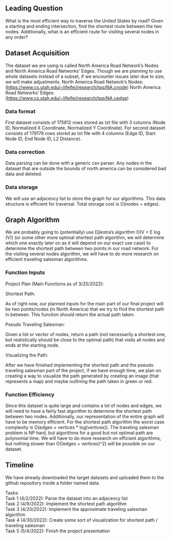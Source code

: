 ## Leading Question 

What is the most efficient way to traverse the United States by road? Given a starting and ending intersection, find the shortest route between the two nodes. Additionally, what is an efficient route for visiting several nodes in any order?

## Dataset Acquisition

The dataset we are using is called North America Road Network’s Nodes and North America Road Networks’ Edges. Though we are planning to use whole datasets instead of a subset, if we encounter issues later due to size, we will make adjustments.
North America Road Network’s Nodes: (https://www.cs.utah.edu/~lifeifei/research/tpq/NA.cnode) 
North America Road Networks’ Edges: (https://www.cs.utah.edu/~lifeifei/research/tpq/NA.cedge) 


### Data format

First dataset consists of 175812 rows stored as txt file with 3 columns (Node ID, Normalized X Coordinate, Normalized Y Coordinate). For second dataset consists of 179178 rows stored as txt file with 4 columns (Edge ID, Start Node ID, End Node ID, L2 Distance). 

### Data correction

Data parsing can be done with a generic csv parser. Any nodes in the dataset that are outside the bounds of north america can be considered bad data and deleted.


### Data storage

We will use an adjacency list to store the graph for our algorithms. This data structure is efficient for traversal. Total storage cost is O(nodes + edges).


## Graph Algorithm 

We are probably going to (potentially) use Djikstra’s algorithm O(V + E log (V)) (or some other more optimal shortest path algorithm, we will determine which one exactly later on as it will depend on our exact use case) to determine the shortest path between two points in our road network. For the visiting several nodes algorithm, we will have to do more research on efficient traveling salesman algorithms.

### Function Inputs

Project Plan (Main Functions as of 3/25/2022):

Shortest Path:

As of right now, our planned inputs for the main part of our final project will be two points/nodes (in North America) that we try to find the shortest path in between. This function should return the actual path taken.

Pseudo Traveling Salesman:

Given a list or vector of nodes, return a path (not necessarily a shortest one, but realistically should be close to the optimal path) that visits all nodes and ends at the starting node.

Visualizing the Path:

After we have finished implementing the shortest path and the pseudo traveling salesman part of the project, if we have enough time, we plan on creating a way to visualize the path generated by creating an image (that represents a map) and maybe outlining the path taken in green or red. 


### Function Efficiency 

Since this dataset is quite large and contains a lot of nodes and edges, we will need to have a fairly fast algorithm to determine the shortest path between two nodes. Additionally, our representation of the entire graph will have to be memory efficient. For the shortest path algorithm the worst case complexity is O(edges + vertices * log(vertices)). The traveling salesman problem is NP hard, but algorithms for a good but not optimal path are polynomial time. We will have to do more research on efficient algorithms, but nothing slower than O((edges + vertices)^2) will be possible on our dataset.


## Timeline
We have already downloaded the target datasets and uploaded them to the github repository inside a folder named data. 

Tasks:<br>
	Task 1 (4/2/2022): Parse the dataset into an adjacency list<br>
	Task 2 (4/9/2022): Implement the shortest path algorithm<br>
	Task 3 (4/20/2022): Implement the approximate traveling salesman algorithm<br>
	Task 4 (4/30/2022): Create some sort of visualization for shortest path / traveling salesman<br>
	Task 5 (5/4/2022): Finish the project presentation<br>
